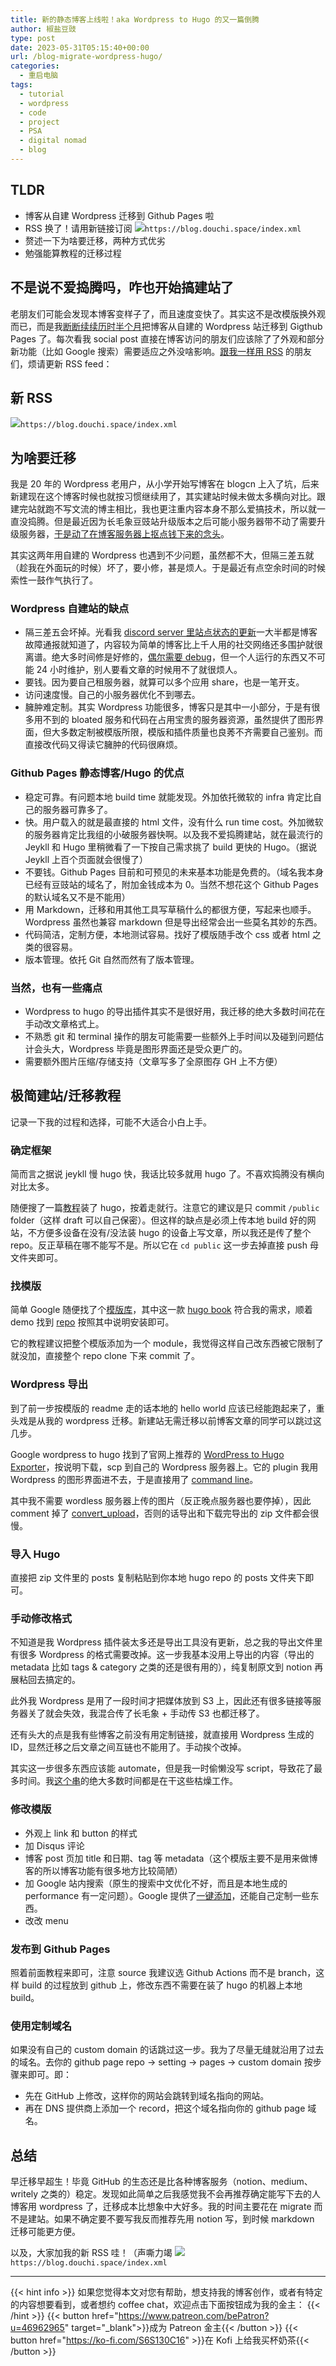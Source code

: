 ```yaml
---
title: 新的静态博客上线啦！aka Wordpress to Hugo 的又一篇倒腾
author: 椒盐豆豉
type: post
date: 2023-05-31T05:15:40+00:00
url: /blog-migrate-wordpress-hugo/
categories:
  - 重启电脑
tags:
  - tutorial
  - wordpress
  - code
  - project
  - PSA
  - digital nomad
  - blog
---
```

## TLDR

- 博客从自建 Wordpress 迁移到 Github Pages 啦
- RSS 换了！请用新链接订阅 [![](https://douchi.sfo3.cdn.digitaloceanspaces.com/random/logo/rss.png)](https://blog.douchi.space/index.xml)`https://blog.douchi.space/index.xml`
- 赘述一下为啥要迁移，两种方式优劣
- 勉强能算教程的迁移过程
<!--more-->

## 不是说不爱捣腾吗，咋也开始搞建站了

老朋友们可能会发现本博客变样子了，而且速度变快了。其实这不是改模版换外观而已，而是我[断断续续历时半个月](https://douchi.space/@mtfront/110387062276075527)把博客从自建的 Wordpress 站迁移到 Gigthub Pages 了。每次看我 social post 直接在博客访问的朋友们应该除了了外观和部分新功能（比如 Google 搜索）需要适应之外没啥影响。[跟我一样用 RSS](https://blog.douchi.space/my-rss-setup/) 的朋友们，烦请更新 RSS feed：

## 新 RSS

[![](https://douchi.sfo3.cdn.digitaloceanspaces.com/random/logo/rss.png)](https://blog.douchi.space/index.xml)`https://blog.douchi.space/index.xml`

## 为啥要迁移

我是 20 年的 Wordpress 老用户，从小学开始写博客在 blogcn 上入了坑，后来新建现在这个博客时候也就按习惯继续用了，其实建站时候未做太多横向对比。跟建完站就跑不写文流的博主相比，我也更注重内容本身不那么爱搞技术，所以就一直没捣腾。但是最近因为长毛象豆豉站升级版本之后可能小服务器带不动了需要升级服务器，[于是动了在博客服务器上抠点钱下来的念头](https://douchi.space/@mtfront/110337909488324896)。

其实这两年用自建的 Wordpress 也遇到不少问题，虽然都不大，但隔三差五就（趁我在外面玩的时候）坏了，要小修，甚是烦人。于是最近有点空余时间的时候索性一鼓作气执行了。

### Wordpress 自建站的缺点

- 隔三差五会坏掉。光看我 [discord server 里站点状态的更新](https://discord.gg/cESS4JpsdG)一大半都是博客故障通报就知道了，内容较为简单的博客比上千人用的社交网络还多围护就很离谱。绝大多时间修是好修的，[偶尔需要 debug](https://blog.douchi.space/wordpress-all-in-one-wp-security-aios-locking-cloudflare-out/)，但一个人运行的东西又不可能 24 小时维护，别人要看文章的时候用不了就很烦人。
- 要钱。因为要自己租服务器，就算可以多个应用 share，也是一笔开支。
- 访问速度慢。自己的小服务器优化不到哪去。
- 臃肿难定制。其实 Wordpress 功能很多，博客只是其中一小部分，于是有很多用不到的 bloated 服务和代码在占用宝贵的服务器资源，虽然提供了图形界面，但大多数定制被模版所限，模版和插件质量也良莠不齐需要自己鉴别。而直接改代码又得读它臃肿的代码很麻烦。

### Github Pages 静态博客/Hugo 的优点

- 稳定可靠。有问题本地 build time 就能发现。外加依托微软的 infra 肯定比自己的服务器可靠多了。
- 快。用户载入的就是最直接的 html 文件，没有什么 run time cost。外加微软的服务器肯定比我组的小破服务器快啊。以及我不爱捣腾建站，就在最流行的 Jeykll 和 Hugo 里稍微看了一下按自己需求挑了 build 更快的 Hugo。（据说 Jeykll 上百个页面就会很慢了）
- 不要钱。Github Pages 目前和可预见的未来基本功能是免费的。（域名我本身已经有豆豉站的域名了，附加金钱成本为 0。当然不想花这个 Github Pages 的默认域名又不是不能用）
- 用 Markdown，迁移和用其他工具写草稿什么的都很方便，写起来也顺手。Wordpress 虽然也兼容 markdown 但是导出经常会出一些莫名其妙的东西。
- 代码简洁，定制方便，本地测试容易。找好了模版随手改个 css 或者 html 之类的很容易。
- 版本管理。依托 Git 自然而然有了版本管理。

### 当然，也有一些痛点

- Wordpress to hugo 的导出插件其实不是很好用，我迁移的绝大多数时间花在手动改文章格式上。
- 不熟悉 git 和 terminal 操作的朋友可能需要一些额外上手时间以及碰到问题估计会头大，Wordpress 毕竟是图形界面还是受众更广的。
- 需要额外图片压缩/存储支持（文章写多了全原图存 GH 上不方便）

## 极简建站/迁移教程

记录一下我的过程和选择，可能不大适合小白上手。

### 确定框架

简而言之据说 jeykll 慢 hugo 快，我话比较多就用 hugo 了。不喜欢捣腾没有横向对比太多。

随便搜了一篇[教程](https://levelup.gitconnected.com/build-a-personal-website-with-github-pages-and-hugo-6c68592204c7)装了 hugo，按着走就行。注意它的建议是只 commit `/public` folder（这样 draft 可以自己保密）。但这样的缺点是必须上传本地 build 好的网站，不方便多设备在没有/没法装 hugo 的设备上写文章，所以我还是传了整个 repo。反正草稿在哪不能写不是。所以它在 `cd public` 这一步去掉直接 push 母文件夹即可。

### 找模版

简单 Google 随便找了个[模版库](https://themes.gohugo.io/)，其中这一款 [hugo book](https://hugo-book-demo.netlify.app/) 符合我的需求，顺着 demo 找到 [repo](https://github.com/alex-shpak/hugo-book) 按照其中说明安装即可。

它的教程建议把整个模版添加为一个 module，我觉得这样自己改东西被它限制了就没加，直接整个 repo clone 下来 commit 了。

### Wordpress 导出

到了前一步按模版的 readme 走的话本地的 hello world 应该已经能跑起来了，重头戏是从我的 wordpress 迁移。新建站无需迁移以前博客文章的同学可以跳过这几步。

Google wordpress to hugo 找到了官网上推荐的 [WordPress to Hugo Exporter](https://github.com/SchumacherFM/wordpress-to-hugo-exporter)，按说明下载，scp 到自己的 Wordpress 服务器上。它的 plugin 我用 Wordpress 的图形界面进不去，于是直接用了 [command line](https://github.com/SchumacherFM/wordpress-to-hugo-exporter)。

其中我不需要 wordless 服务器上传的图片（反正晚点服务器也要停掉），因此 comment 掉了 [convert_upload](https://github.com/SchumacherFM/wordpress-to-hugo-exporter/blob/master/hugo-export.php#L493)，否则的话导出和下载完导出的 zip 文件都会很慢。

### 导入 Hugo

直接把 zip 文件里的 posts 复制粘贴到你本地 hugo repo 的 posts 文件夹下即可。

### 手动修改格式

不知道是我 Wordpress 插件装太多还是导出工具没有更新，总之我的导出文件里有很多 Wordpress 的格式需要改掉。这一步我基本没用上导出的内容（导出的 metadata 比如 tags & category 之类的还是很有用的），纯复制原文到 notion 再展粘回去搞定的。

此外我 Wordpress 是用了一段时间才把媒体放到 S3 上，因此还有很多链接等服务器关了就会失效，我混合传了长毛象 + 手动传 S3 也都迁移了。

还有头大的点是我有些博客之前没有用定制链接，就直接用 Wordpress 生成的 ID，显然迁移之后文章之间互链也不能用了。手动挨个改掉。

其实这一步很多东西应该能 automate，但是我一时偷懒没写 script，导致花了最多时间。我[这个串](https://douchi.space/@mtfront/110387062276075527)的绝大多数时间都是在干这些枯燥工作。

### 修改模版

- 外观上 link 和 button 的样式
- 加 Disqus 评论
- 博客 post 页加 title 和日期、tag 等 metadata（这个模版主要不是用来做博客的所以博客功能有很多地方比较简陋）
- 加 Google 站内搜索（原生的搜索中文优化不好，而且是本地生成的 performance 有一定问题）。Google 提供了[一键添加](https://programmablesearchengine.google.com/)，还能自己定制一些东西。
- 改改 menu

### 发布到 Github Pages

照着前面教程来即可，注意 source 我建议选 Github Actions 而不是 branch，这样 build 的过程放到 github 上，修改东西不需要在装了 hugo 的机器上本地 build。

### 使用定制域名

如果没有自己的 custom domain 的话跳过这一步。我为了尽量无缝就沿用了过去的域名。去你的 github page repo → setting → pages → custom domain 按步骤来即可。即：

- 先在 GitHub 上修改，这样你的网站会跳转到域名指向的网站。
- 再在 DNS 提供商上添加一个 record，把这个域名指向你的 github page 域名。

## 总结

早迁移早超生！毕竟 GitHub 的生态还是比各种博客服务（notion、medium、writely 之类的）稳定。发现如此简单之后我感觉我不会再推荐确定能写下去的人博客用 wordpress 了，迁移成本比想象中大好多。我的时间主要花在 migrate 而不是建站。如果不确定要不要写我反而推荐先用 notion 写，到时候 markdown 迁移可能更方便。

以及，大家加我的新 RSS 哇！（声嘶力竭 [![](https://douchi.sfo3.cdn.digitaloceanspaces.com/random/logo/rss.png)](https://blog.douchi.space/index.xml)`https://blog.douchi.space/index.xml`

---
{{< hint info >}}
如果您觉得本文对您有帮助，想支持我的博客创作，或者有特定的内容想要看到，或者想约 coffee chat，欢迎点击下面按钮成为我的金主：
{{< /hint >}}
{{< button href="https://www.patreon.com/bePatron?u=46962965" target="_blank">}}成为 Patreon 金主{{< /button >}}
{{< button href="https://ko-fi.com/S6S130C16" >}}在 Kofi 上给我买杯奶茶{{< /button >}}